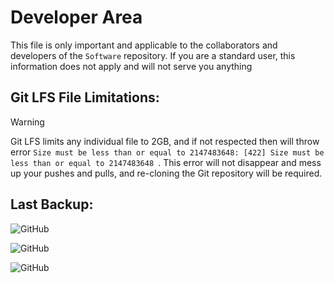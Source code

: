 # Developer Area

This file is only important and applicable to the collaborators and developers of the `Software` repository. If you are a standard user, this information does not apply and will not serve you anything

## Git LFS File Limitations:

> [!WARNING]
>
> Git LFS limits any individual file to 2GB, and if not respected then will throw error `Size must be less than or equal to 2147483648: [422] Size must be less than or equal to 2147483648
`. This error will not disappear and mess up your pushes and pulls, and re-cloning the Git repository will be required.

## Last Backup:

![GitHub](https://img.shields.io/badge/1%3A%20Last%20Backup-07/04/2025%2021:01%20Gmaersoft42%20Laptop-blue) &nbsp;

![GitHub](https://img.shields.io/badge/2%3A%20Last%20Backup-Not%20Available-red) &nbsp;

![GitHub](https://img.shields.io/badge/3%3A%20Last%20Backup-Not%20Available-red) &nbsp;

